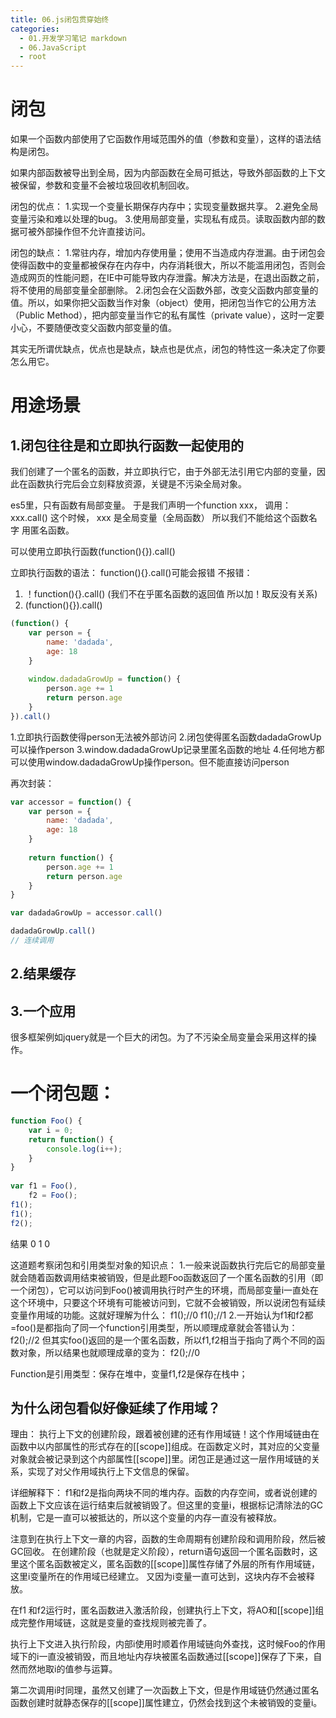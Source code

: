 ```yaml
---
title: 06.js闭包贯穿始终
categories:
  - 01.开发学习笔记 markdown
  - 06.JavaScript
  - root
---
```


# 闭包
如果一个函数内部使用了它函数作用域范围外的值（参数和变量），这样的语法结构是闭包。

如果内部函数被导出到全局，因为内部函数在全局可抵达，导致外部函数的上下文被保留，参数和变量不会被垃圾回收机制回收。

闭包的优点：
1.实现一个变量长期保存内存中；实现变量数据共享。
2.避免全局变量污染和难以处理的bug。
3.使用局部变量，实现私有成员。读取函数内部的数据可被外部操作但不允许直接访问。

闭包的缺点：
1.常驻内存，增加内存使用量；使用不当造成内存泄漏。由于闭包会使得函数中的变量都被保存在内存中，内存消耗很大，所以不能滥用闭包，否则会造成网页的性能问题，在IE中可能导致内存泄露。解决方法是，在退出函数之前，将不使用的局部变量全部删除。
2.闭包会在父函数外部，改变父函数内部变量的值。所以，如果你把父函数当作对象（object）使用，把闭包当作它的公用方法（Public Method），把内部变量当作它的私有属性（private value），这时一定要小心，不要随便改变父函数内部变量的值。

其实无所谓优缺点，优点也是缺点，缺点也是优点，闭包的特性这一条决定了你要怎么用它。

#  用途场景
## 1.闭包往往是和立即执行函数一起使用的
我们创建了一个匿名的函数，并立即执行它，由于外部无法引用它内部的变量，因此在函数执行完后会立刻释放资源，关键是不污染全局对象。

es5里，只有函数有局部变量。
于是我们声明一个function xxx， 调用：xxx.call()
这个时候， xxx 是全局变量（全局函数）
所以我们不能给这个函数名字 用匿名函数。

可以使用立即执行函数(function(){}).call()

立即执行函数的语法：
function(){}.call()可能会报错
不报错：
1. ！function(){}.call() (我们不在乎匿名函数的返回值 所以加！取反没有关系)
2. (function(){}).call() 


```js
(function() {
    var person = {
        name: 'dadada',
        age: 18
    }
    
    window.dadadaGrowUp = function() {
        person.age += 1
        return person.age
    }
}).call()
```
1.立即执行函数使得person无法被外部访问
2.闭包使得匿名函数dadadaGrowUp可以操作person
3.window.dadadaGrowUp记录里匿名函数的地址
4.任何地方都可以使用window.dadadaGrowUp操作person。但不能直接访问person

再次封装：
```js
var accessor = function() {
    var person = {
        name: 'dadada',
        age: 18
    }
    
    return function() {
        person.age += 1
        return person.age
    }
}

var dadadaGrowUp = accessor.call()

dadadaGrowUp.call()
// 连续调用
```
## 2.结果缓存

## 3.一个应用
很多框架例如jquery就是一个巨大的闭包。为了不污染全局变量会采用这样的操作。






# 一个闭包题：
```JavaScript
function Foo() {
    var i = 0;
    return function() {
        console.log(i++);
    }
}
 
var f1 = Foo(),
    f2 = Foo();
f1();
f1();
f2();
```
结果 0 1 0

这道题考察闭包和引用类型对象的知识点：
1.一般来说函数执行完后它的局部变量就会随着函数调用结束被销毁，但是此题Foo函数返回了一个匿名函数的引用（即一个闭包），它可以访问到Foo()被调用执行时产生的环境，而局部变量i一直处在这个环境中，只要这个环境有可能被访问到，它就不会被销毁，所以说闭包有延续变量作用域的功能。这就好理解为什么：
f1();//0
f1();//1
2.一开始认为f1和f2都=foo()是都指向了同一个function引用类型，所以顺理成章就会答错认为：
f2();//2
但其实foo()返回的是一个匿名函数，所以f1,f2相当于指向了两个不同的函数对象，所以结果也就顺理成章的变为：
f2();//0

Function是引用类型：保存在堆中，变量f1,f2是保存在栈中；

## 为什么闭包看似好像延续了作用域？
理由：
执行上下文的创建阶段，跟着被创建的还有作用域链！这个作用域链由在函数中以内部属性的形式存在的[[scope]]组成。在函数定义时，其对应的父变量对象就会被记录到这个内部属性[[scope]]里。闭包正是通过这一层作用域链的关系，实现了对父作用域执行上下文信息的保留。

详细解释下：
f1和f2是指向两块不同的堆内存。函数的内存空间，或者说创建的函数上下文应该在运行结束后就被销毁了。但这里的变量i，根据标记清除法的GC机制，它是一直可以被抵达的，所以这个变量的内存一直没有被释放。

注意到在执行上下文一章的内容，函数的生命周期有创建阶段和调用阶段，然后被GC回收。
在创建阶段（也就是定义阶段），return语句返回一个匿名函数时，这里这个匿名函数被定义，匿名函数的[[scope]]属性存储了外层的所有作用域链，这里i变量所在的作用域已经建立。
又因为i变量一直可达到，这块内存不会被释放。

在f1 和f2运行时，匿名函数进入激活阶段，创建执行上下文，将AO和[[scope]]组成完整作用域链，这就是变量的查找规则被完善了。

执行上下文进入执行阶段，内部i使用时顺着作用域链向外查找，这时候Foo的作用域下的i一直没被销毁，而且地址内存块被匿名函数通过[[scope]]保存了下来，自然而然地取i的值参与运算。

第二次调用i时同理，虽然又创建了一次函数上下文，但是作用域链仍然通过匿名函数创建时就静态保存的[[scope]]属性建立，仍然会找到这个未被销毁的变量i。


